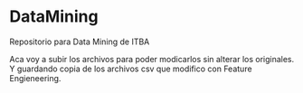 # DataMining
Repositorio para Data Mining de ITBA

Aca voy a subir los archivos para poder modicarlos sin alterar los originales. Y guardando copia de los archivos csv que modifico con Feature Engieneering.

